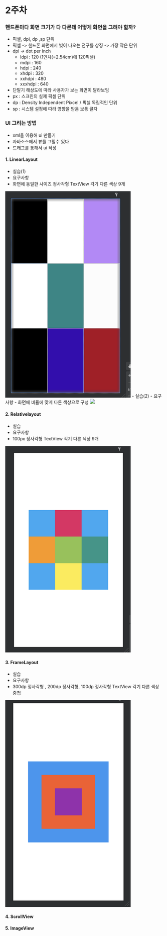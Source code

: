 # 2주차

### 핸드폰마다 화면 크기가 다 다른데 어떻게 화면을 그려야 할까?
 - 픽셀, dpi, dp ,sp 단위
 - 픽셀 -> 핸드폰 화면에서 빛이 나오는 전구를 상징 -> 가장 작은 단위
 - dpi -> dot per inch
      - ldpi : 120 (1인치(=2.54cm)에 120픽셀)
      - mdpi : 160
      - hdpi : 240
      - xhdpi : 320
      - xxhdpi : 480
      - xxxhdpi : 640
 - 단말기 해상도에 따라 사용자가 보는 화면이 달라보임
 - px : 스크린의 실제 픽셀 단위
 - dp : Density Independent Pixcel / 픽셀 독립적인 단위
 - sp : 시스템 설정에 따라 영향을 받음 보통 글자


### UI 그리는 방법
  - xml을 이용해 ui 만들기
  - 자바소스에서 뷰를 그릴수 있다
  - 드래그를 통해서 ui 작성

#### 1. LinearLayout 
  - 실습(1)
  - 요구사항
  - 화면에 동일한 사이즈 정사각형 TextView 각기 다른 색상 9개

<img src="linear.png" width="400"/>
  - 실습(2)
  - 요구사항
  - 화면에 비율에 맞게 다른 색상으로 구성

<img src="https://github.com/LucasDev86/bdworld/blob/main/gui/linearlayout.jpg" width="400"/>


#### 2. Relativelayout
  - 실습
  - 요구사항
  - 100px 정사각형 TextView 각기 다른 색상 9개

<img src="real.png" width="400"/>

#### 3. FrameLayout
  - 실습
  - 요구사항
  - 300dp 정사각형 , 200dp 정사각형, 100dp 정사각형 TextView 각기 다른 색상 중첩

<img src="frame.png" width="400"/>


#### 4. ScrollView

#### 5. ImageView


